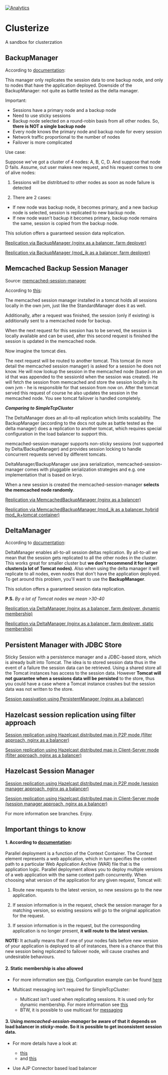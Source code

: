 [![Analytics](https://ga-beacon.appspot.com/UA-73781306-2/welcome-page)](https://github.com/igrigorik/ga-beacon)

# Clusterize
A sandbox for clusterzation

## BackupManager

According to [documentation](https://tomcat.apache.org/tomcat-7.0-doc/cluster-howto.html#For_the_impatient): 

This manager only replicates the session data to one backup node, and only to nodes that have the application deployed. Downside of the BackupManager: not quite as battle tested as the delta manager.

Important:

* Sessions have a primary node and a backup node
* Need to use sticky sessions
* Backup node selected on a round-robin basis from all other nodes. So, **there is NOT a single backup node**
* Every node knows the primary node and backup node for every
session
* Network traffic proportional to the number of nodes
* Failover is more complicated

Use case:

Suppose we've got a cluster of 4 nodes: A, B, C, D. And suppose that node D fails.
Assume, out user makes new request, and his request comes to one of alive nodes:

1. Sessions will be distribtued to other nodes as soon as node failure is detected

2. There are 2 cases:

 * If new node was backup node, it becomes primary, and a new backup node is selected, session is replicated to new backup node.
 * If new node wasn't backup it becomes primary, backup node remains the same, session is copied from the backup node.

This solution offers a guaranteed session data replication.

[Replication via BackupManager (nginx as a balancer, farm deployer)](https://github.com/Silvmike/clusterize/tree/replication-backup)

[Replication via BackupManager (mod_jk as a balancer, farm deployer)](https://github.com/Silvmike/clusterize/tree/replication-backup-jk)

## Memcached Backup Session Manager

Source: [memcached-session-manager](https://code.google.com/p/memcached-session-manager/)

According to [this](https://code.google.com/p/memcached-session-manager/):

The memcached session manager installed in a tomcat holds all sessions locally in the own jvm, just like the StandardManager does it as well.

Additionally, after a request was finished, the session (only if existing) is additionally sent to a memcached node for backup.

When the next request for this session has to be served, the session is locally available and can be used, after this second request is finished the session is updated in the memcached node.

Now imagine the tomcat dies.

The next request will be routed to another tomcat. This tomcat (in more detail the memcached session manager) is asked for a session he does not know. He will now lookup the session in the memcached node (based on an id that was appended to the sessionId when the session was created). He will fetch the session from memcached and store the session locally in its own jvm - he is responsible for that session from now on. After the tomcat served this request of course he also updates the session in the memcached node. You see tomcat failover is handled completely.

***Comparing to SimpleTcpCluster***

The DeltaManager does an all-to-all replication which limits scalability. The BackupManager (according to the docs not quite as battle tested as the delta manager) does a replication to another tomcat, which requires special configuration in the load balancer to support this.

memcached-session-manager supports non-sticky sessions (not supported by Delta/BackupManager) and provides session locking to handle concurrent requests served by different tomcats.

DeltaManager/BackupManager use java serialization, memcached-session-manager comes with pluggable serialization strategies and e.g. one implementation that is based on kryo.

When a new session is created the memcached-session-manager **selects the memcached node randomly**.

[Replication via MemcachedBackupManager (nginx as a balancer)](https://github.com/Silvmike/clusterize/tree/replication-backup-memcached)

[Replication via MemcachedBackupManager (mod_jk as a balancer, hybrid mod_jk+tomcat container)](https://github.com/Silvmike/clusterize/tree/replication-memcached-hybrid-node)

## DeltaManager

According to [documentation](https://tomcat.apache.org/tomcat-7.0-doc/cluster-howto.html#For_the_impatient):

DeltaManager enables all-to-all session deltas replication. By all-to-all we mean that the session gets replicated to all the other nodes in the cluster. This works great for smaller cluster but **we don't recommend it for larger clusters(a lot of Tomcat nodes)**. Also when using the delta manager it will replicate to all nodes, even nodes that don't have the application deployed. To get around this problem, you'll want to use the **BackupManager**.

This solution offers a guaranteed session data replication.

**P.S.** *By a lot of Tomcat nodes we mean >30-40*

[Replication via DeltaManager (nginx as a balancer, farm deployer, dynamic membership)](https://github.com/Silvmike/clusterize/tree/replication-delta)

[Replication via DeltaManager (nginx as a balancer, farm deployer, static membership)](https://github.com/Silvmike/clusterize/tree/replication-delta-static)

## Persistent Manager with JDBC Store

Sticky Session with a persistence manager and a JDBC-based store, which is already built into Tomcat. The idea is to stored session data thus in the event of a failure the session data can be retrieved. Using a shared store all the Tomcat instances has access to the session data. However **Tomcat will not guarantee when a sessions data will be persisted** to the store, thus you could have a case where a Tomcat instance crashes but the session data was not written to the store.

[Session passivation using PersistentManager (nginx as a balancer)](https://github.com/Silvmike/clusterize/tree/persistent-postgresql)

## Hazelcast session replication using filter approach

[Session replication using Hazelcast distributed map in P2P mode (filter approach, nginx as a balancer)](https://github.com/Silvmike/clusterize/tree/replication-nginx-hazelcast)

[Session replication using Hazelcast distributed map in Client-Server mode (filter approach, nginx as a balancer)](https://github.com/Silvmike/clusterize/tree/replication-nginx-hazelcast-cs)

## Hazelcast Session Manager

[Session replication using Hazelcast distributed map in P2P mode (session manager approach, nginx as a balancer)](https://github.com/Silvmike/clusterize/tree/replication-nginx-hazelcast-tomcat)

[Session replication using Hazelcast distributed map in Client-Server mode (session manager approach, nginx as a balancer)](https://github.com/Silvmike/clusterize/tree/replication-nginx-hazelcast-cs-tomcat)

For more information see branches.
Enjoy.






## Important things to know

#### 1. According to [documentation](http://tomcat.apache.org/tomcat-7.0-doc/config/context.html#Parallel_deployment):

Parallel deployment is a function of the Context Container. The Context element represents a web application, which in turn specifies the context path to a particular Web Application Archive (WAR) file that is the application logic. Parallel deployment allows you to deploy multiple versions of a web application with the same context path concurrently. When choosing what version of the application for any given request, Tomcat will:

1. Route new requests to the latest version, so new sessions go to the new application.

2. If session information is in the request, check the session manager for a matching version, so existing sessions will go to the original application for the request.

3. If session information is in the request, but the corresponding application is no longer present, **it will route to the latest version**.


**NOTE:** It actually means that if one of your nodes fails before new version of your application is deployed to all of instances, there is a chance that this new session being replicated to failover node, will cause crashes and undesirable behaviours.

#### 2. Static membership is also allowed

* For more information see [this](https://tomcat.apache.org/tomcat-7.0-doc/config/cluster-interceptor.html#Static_Membership). Configuration example can be found [here](https://github.com/Silvmike/clusterize/tree/replication-delta-static)

* Multicast messaging isn't required for SimpleTcpCluster:

  - Multicast isn't used when replicating sessions. It is used only for dynamic membership. For more information see [this](https://tomcat.apache.org/tomcat-7.0-doc/tribes/introduction.html#Feature%20Overview)
  - BTW, it is possible to use multicast for [messaging](https://tomcat.apache.org/tomcat-7.0-doc/api/org/apache/catalina/tribes/Channel.html#SEND_OPTIONS_MULTICAST)

#### 3. Using *memcached-session-manager* be aware of that it depends on load balancer in *sticky*-mode. So it is possible to get inconsistent session data.

* For more details have a look at:

  - [this](https://github.com/magro/memcached-session-manager/blob/master/core/src/main/java/de/javakaffee/web/msm/MemcachedSessionService.java#L627-L630)
  - and [this](https://github.com/magro/memcached-session-manager/blob/master/core/src/main/java/de/javakaffee/web/msm/MemcachedSessionService.java#L725-L794)

* Use AJP Connector based load balancer
